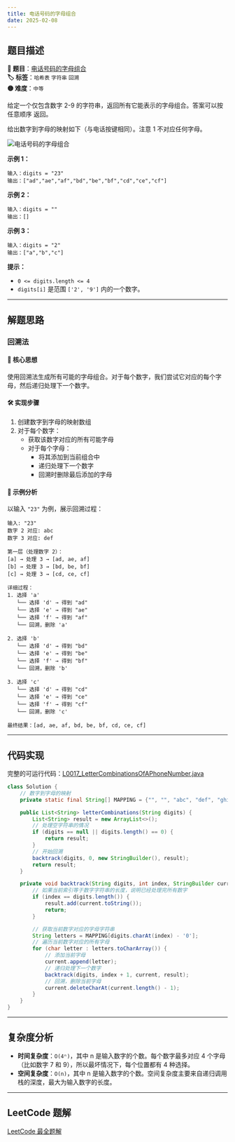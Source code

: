 ```yaml
---
title: 电话号码的字母组合
date: 2025-02-08
---
```


## 题目描述

**🔗 题目**：[电话号码的字母组合](https://leetcode.cn/problems/letter-combinations-of-a-phone-number/)  
**🏷️ 标签**：`哈希表` `字符串` `回溯`  
**🟡 难度**：`中等`  

给定一个仅包含数字 2-9 的字符串，返回所有它能表示的字母组合。答案可以按 任意顺序 返回。

给出数字到字母的映射如下（与电话按键相同）。注意 1 不对应任何字母。

![电话号码的字母组合](https://assets.leetcode-cn.com/aliyun-lc-upload/uploads/2021/11/09/200px-telephone-keypad2svg.png)

**示例 1：**
```
输入：digits = "23"
输出：["ad","ae","af","bd","be","bf","cd","ce","cf"]
```

**示例 2：**
```
输入：digits = ""
输出：[]
```

**示例 3：**
```
输入：digits = "2"
输出：["a","b","c"]
```

**提示：**
- `0 <= digits.length <= 4`
- `digits[i]` 是范围 `['2', '9']` 内的一个数字。

---

## 解题思路

### 回溯法

#### 📝 核心思想
使用回溯法生成所有可能的字母组合。对于每个数字，我们尝试它对应的每个字母，然后递归处理下一个数字。

#### 🛠️ 实现步骤
1. 创建数字到字母的映射数组
2. 对于每个数字：
   - 获取该数字对应的所有可能字母
   - 对于每个字母：
     - 将其添加到当前组合中
     - 递归处理下一个数字
     - 回溯时删除最后添加的字母

#### 🧩 示例分析
以输入 `"23"` 为例，展示回溯过程：

```text
输入: "23"
数字 2 对应: abc
数字 3 对应: def

第一层（处理数字 2）：
[a] → 处理 3 → [ad, ae, af]
[b] → 处理 3 → [bd, be, bf]
[c] → 处理 3 → [cd, ce, cf]

详细过程：
1. 选择 'a'
   └── 选择 'd' → 得到 "ad"
   └── 选择 'e' → 得到 "ae"
   └── 选择 'f' → 得到 "af"
   └── 回溯，删除 'a'

2. 选择 'b'
   └── 选择 'd' → 得到 "bd"
   └── 选择 'e' → 得到 "be"
   └── 选择 'f' → 得到 "bf"
   └── 回溯，删除 'b'

3. 选择 'c'
   └── 选择 'd' → 得到 "cd"
   └── 选择 'e' → 得到 "ce"
   └── 选择 'f' → 得到 "cf"
   └── 回溯，删除 'c'

最终结果：[ad, ae, af, bd, be, bf, cd, ce, cf]
```

---

## 代码实现

完整的可运行代码：[L0017_LetterCombinationsOfAPhoneNumber.java](../src/main/java/L0017_LetterCombinationsOfAPhoneNumber.java)

```java
class Solution {
    // 数字到字母的映射
    private static final String[] MAPPING = {"", "", "abc", "def", "ghi", "jkl", "mno", "pqrs", "tuv", "wxyz"};

    public List<String> letterCombinations(String digits) {
        List<String> result = new ArrayList<>();
        // 处理空字符串的情况
        if (digits == null || digits.length() == 0) {
            return result;
        }
        // 开始回溯
        backtrack(digits, 0, new StringBuilder(), result);
        return result;
    }

    private void backtrack(String digits, int index, StringBuilder current, List<String> result) {
        // 如果当前索引等于数字字符串的长度，说明已经处理完所有数字
        if (index == digits.length()) {
            result.add(current.toString());
            return;
        }

        // 获取当前数字对应的字母字符串
        String letters = MAPPING[digits.charAt(index) - '0'];
        // 遍历当前数字对应的所有字母
        for (char letter : letters.toCharArray()) {
            // 添加当前字母
            current.append(letter);
            // 递归处理下一个数字
            backtrack(digits, index + 1, current, result);
            // 回溯，删除当前字母
            current.deleteCharAt(current.length() - 1);
        }
    }
}
```

---

## 复杂度分析

- **时间复杂度**：`O(4ⁿ)`，其中 n 是输入数字的个数。每个数字最多对应 4 个字母（比如数字 7 和 9），所以最坏情况下，每个位置都有 4 种选择。
- **空间复杂度**：`O(n)`，其中 n 是输入数字的个数。空间复杂度主要来自递归调用栈的深度，最大为输入数字的长度。

---

## LeetCode 题解

[LeetCode 最全题解](https://github.com/LjyYano/LeetCode) 